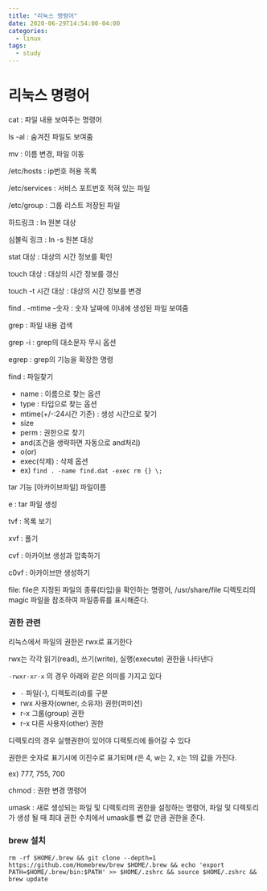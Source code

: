 ```yaml
---
title: "리눅스 명령어"
date: 2020-06-29T14:54:00-04:00
categories:
  - linux
tags:
  - study
---
```


# 리눅스 명령어

cat : 파일 내용 보여주는 명령어

ls -al : 숨겨진 파일도 보여줌

mv : 이름 변경, 파일 이동

/etc/hosts : ip번호 허용 목록

/etc/services : 서비스 포트번호 적혀 있는 파일

/etc/group : 그룹 리스트 저장된 파일

하드링크 :  ln 원본 대상

심볼릭 링크 : ln -s 원본 대상

stat 대상 : 대상의 시간 정보를 확인

touch 대상 : 대상의 시간 정보를 갱신

touch -t 시간 대상 : 대상의 시간 정보를 변경

find . -mtime -숫자 : 숫자 날짜에 이내에 생성된 파일 보여줌

grep : 파일 내용 검색

grep -i : grep의 대소문자 무시 옵션 

egrep : grep의 기능을 확장한 명령

find : 파일찾기
- name : 이름으로 찾는 옵션
- type : 타입으로 찾는 옵션
- mtime(+/-:24시간 기준) : 생성 시간으로 찾기
- size
- perm : 권한으로 찾기
- and(조건을 생략하면 자동으로 and처리)
- o(or)
- exec(삭제) : 삭제 옵션 
- ex) ``` find . -name find.dat -exec rm {} \; ```

tar 기능 [아카이브파일] 파일이름

e : tar 파일 생성

tvf : 목록 보기

xvf : 풀기

cvf : 아카이브 생성과 압축하기

c0vf : 아카이브만 생성하기

file: file은 지정된 파일의 종류(타입)을 확인하는 명령어, /usr/share/file 디렉토리의 magic 파일을 참조하여 파일종류를 표시해준다.

### 권한 관련
리눅스에서 파일의 권한은 rwx로 표기한다

rwx는 각각 읽기(read), 쓰기(write), 실행(execute) 권한을 나타낸다

``` -rwxr-xr-x ``` 의 경우 아래와 같은 의미를 가지고 있다

- ```-``` 파일(-), 디렉토리(d)를 구분
- rwx  사용자(owner, 소유자) 권한(퍼미션)
- r-x  그룹(group) 권한
- r-x  다른 사용자(other) 권한

디렉토리의 경우 실행권한이 있어야 디렉토리에 들어갈 수 있다

권한은 숫자로 표기시에 이진수로 표기되며 r은 4, w는 2, x는 1의 값을 가진다.

ex) 777, 755, 700

chmod : 권한 변경 명령어

umask : 새로 생성되는 파일 및 디렉토리의 권한을 설정하는 명령어, 파일 및 디렉토리가 생성 될 때 최대 권한 수치에서 umask를 뺀 값 만큼 권한을 준다.

### brew 설치
```
rm -rf $HOME/.brew && git clone --depth=1 https://github.com/Homebrew/brew $HOME/.brew && echo 'export PATH=$HOME/.brew/bin:$PATH' >> $HOME/.zshrc && source $HOME/.zshrc && brew update
```
